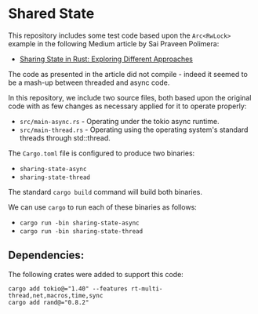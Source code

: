 # Shared State

This repository includes some test code based upon the `Arc<RwLock>` example in the following Medium article by Sai Praveen Polimera:

* [Sharing State in Rust: Exploring Different Approaches](https://medium.com/@contactomyna/sharing-state-in-rust-exploring-different-approaches-73f30f969bff)

The code as presented in the article did not compile - indeed it seemed to be a mash-up between threaded and async code.

In this repository, we include two source files, both based upon the original code with as few changes as necessary applied for it to operate properly:

* `src/main-async.rs` - Operating under the tokio async runtime.
* `src/main-thread.rs` - Operating using the operating system's standard threads through std::thread.

The `Cargo.toml` file is configured to produce two binaries:

* `sharing-state-async`
* `sharing-state-thread`

The standard `cargo build` command will build both binaries.

We can use `cargo` to run each of these binaries as follows:

* `cargo run -bin sharing-state-async`
* `cargo run -bin sharing-state-thread`


## Dependencies:

The following crates were added to support this code:

```
cargo add tokio@="1.40" --features rt-multi-thread,net,macros,time,sync
cargo add rand@="0.8.2"
```
